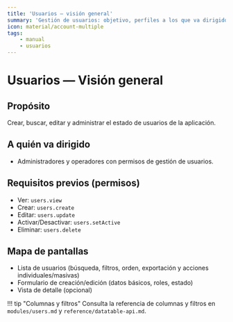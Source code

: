 ```yaml
---
title: 'Usuarios — visión general'
summary: 'Gestión de usuarios: objetivo, perfiles a los que va dirigido, permisos requeridos y mapa de pantallas.'
icon: material/account-multiple
tags:
    - manual
    - usuarios
---
```


# Usuarios — Visión general

## Propósito

Crear, buscar, editar y administrar el estado de usuarios de la aplicación.

## A quién va dirigido

- Administradores y operadores con permisos de gestión de usuarios.

## Requisitos previos (permisos)

- Ver: `users.view`
- Crear: `users.create`
- Editar: `users.update`
- Activar/Desactivar: `users.setActive`
- Eliminar: `users.delete`

## Mapa de pantallas

- Lista de usuarios (búsqueda, filtros, orden, exportación y acciones individuales/masivas)
- Formulario de creación/edición (datos básicos, roles, estado)
- Vista de detalle (opcional)

!!! tip "Columnas y filtros"
Consulta la referencia de columnas y filtros en `modules/users.md` y `reference/datatable-api.md`.
